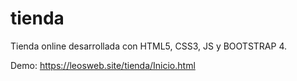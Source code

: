 # tienda
Tienda online desarrollada con HTML5, CSS3, JS y BOOTSTRAP 4.

Demo: https://leosweb.site/tienda/Inicio.html
